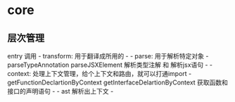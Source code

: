 # core


## 层次管理


entry 调用 - transform: 用于翻译成所用的
          - 
          - parse: 用于解析特定对象
          - parseTypeAnnotation parseJSXElement 解析类型注解 和 解析jsx语句
          -
          - context: 处理上下文管理，给个上下文和路由，就可以打通import
          - getFunctionDeclartionByContext getInterfaceDelartionByContext 获取函数和接口的声明语句
          - 
          - ast 解析出上下文
          -